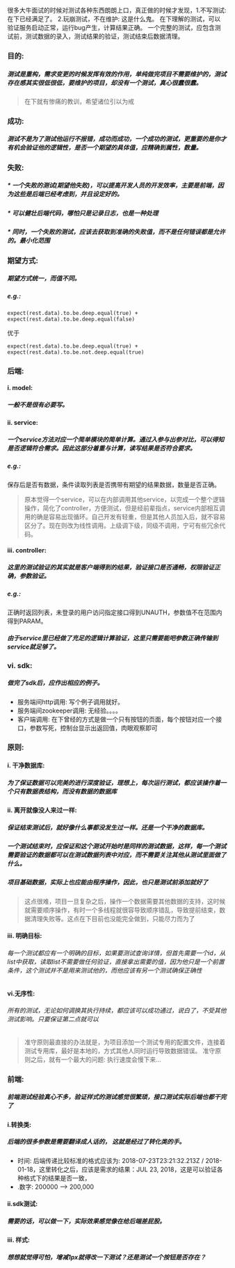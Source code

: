 很多大牛面试的时候对测试各种东西朗朗上口，真正做的时候才发现，1.不写测试: 在下已经满足了。 2.玩崩测试，不在维护: 这是什么鬼。
在下理解的测试，可以验证服务启动正常，运行bug产生，计算结果正确。
一个完整的测试，应包含测试前，测试数据的录入，测试结果的验证，测试结束后数据清理。
### 目的: 
##### 测试是重构，需求变更的时候发挥有效的作用，单纯做完项目不需要维护的，测试存在感其实很低很低，要维护的项目，却没有一个测试，真心很蠢很蠢。
> 在下就有惨痛的教训，希望诸位引以为戒

### 成功: 
##### 测试不是为了测试他运行不报错，成功而成功，一个成功的测试，更重要的是你才有机会验证他的逻辑性，是否一个期望的具体值，应精确到属性，数量。
### 失败: 
##### * 一个失败的测试(期望他失败)，可以提高开发人员的开发效率，主要是前端，因为这些是后端已经考虑到，并且设定好的。
##### * 可以健壮后端代码，哪怕只是记录日志，也是一种处理
##### * 同时，一个失败的测试，应该去获取到准确的失败值，而不是任何错误都是允许的。最小化范围

### 期望方式:
##### 期望方式统一，而值不同。
##### e.g.: 
```
expect(rest.data).to.be.deep.equal(true) + expect(rest.data).to.be.deep.equal(false) 
```
优于 
```
expect(rest.data).to.be.deep.equal(true) + expect(rest.data).to.be.not.deep.equal(true)
```

### 后端:
#### i. model: 
##### 一般不是很有必要写。
#### ii. service: 
##### 一个service方法对应一个简单模块的简单计算。通过入参与出参对比，可以得知是否逻辑符合需求。因此这部分着重与计算，读写结果是否符合要求。
##### e.g.:
  保存后是否有数据，条件读取列表是否携带有期望的结果数据，数量是否正确。
> 原本觉得一个service，可以在内部调用其他service，以完成一个整个逻辑操作，简化了controller，方便测试，但是经前辈指点，service内部相互调用的确是容易出现循环。自己开发有轻重，但是其他人员加入后，就不容易区分了。现在则改为线性调用。上级调下级，同级不调用，宁可有些冗余代码。
#### iii. controller:
##### 这里的测试验证的其实就是客户端得到的结果，验证接口是否通畅，权限验证正确，参数验证。
##### e.g.:
  正确时返回列表，未登录的用户访问指定接口得到UNAUTH，参数值不在范围内得到PARAM。
##### 由于service里已经做了充足的逻辑计算验证，这里只需要能吧参数正确传输到service就足够了。
### vi. sdk:
##### 做完了sdk后，应作出相应的例子。
- 服务端间http调用: 写个例子调用就好。
- 服务端间zookeeper调用: 无经验。。。。
- 客户端调用: 在下曾经的方式是做一个只有按钮的页面，每个按钮对应一个接口，参数写死，控制台显示出返回值，肉眼观察即可

### 原则:
#### i. 干净数据库:
##### 为了保证数据可以完美的进行深度验证，理想上，每次运行测试，都应该操作着一个只有数据表结构，而没有数据的数据库
#### ii. 离开就像没人来过一样:
##### 保证结束测试后，就好像什么事都没发生过一样。还是一个干净的数据库。
##### 一个测试结束时，应保证和这个测试开始时是同样的测试数据，这样，每一个测试需要验证的数据都可以在测试数据列表中对应，而不需要关注其他从测试里面做了什么。
##### 项目基础数据，实际上也应能由程序操作，因此，也只是测试前添加就好了
> 这点很难，项目一旦复杂之后，操作一个数据需要其他数据的支持，这时候就需要顺序操作，有时一个多线程就很容导致顺序错乱，导致提前结束，数据清理失败等。这点在下目前也没能完全做到，只能尽力而为了
#### iii. 明确目标:
###### 每一个测试都应有一个明确的目标，如果要测试查询详情，但首先需要一个id，从list中获取，读取list不需要做任何验证，直接拿出需要的值，因为他只是一个前置条件，这个测试并不是用来测试他的，而他应该有另一个测试确保正确性
#### vi.无序性:
###### 所有的测试，无论如何调换其执行持续，都应该可以成功通过，说白了，不受其他测试影响。只要保证第二点就可以
> 准守原则最直接的办法就是，为项目添加一个测试专用的配置文件，连接着测试专用库，最好是本地的，方式其他人同时运行导致数据错误。
> 准守原则之后，就有一个最大的问题: 执行速度会慢下来...
  
### 前端: 
##### 前端测试经验真心不多，验证样式的测试感觉很繁琐，接口测试实际后端也都干完了
#### i.转换类: 
##### 后端的很多参数是需要翻译成人话的， 这就是经过了转化类的手。
- 时间: 后端传递比较标准的格式应该为: 2018-07-23T23:21:32.213Z / 2018-01-18，这里转化之后，应该是需求的结果：JUL 23, 2018，这是可以验证各种格式下的结果是否一致，
- .数字: 200000 --> 200,000
#### ii.sdk测试: 
##### 需要的话，可以做一下，实际效果感觉像在给后端差屁股。
#### iii. 样式: 
##### 想想就觉得可怕，增减1px就得改一下测试？还是测试一个按钮是否存在？
